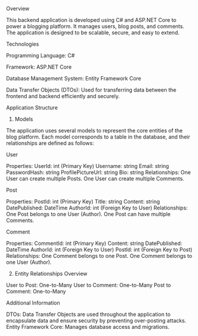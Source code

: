 Overview

This backend application is developed using C# and ASP.NET Core to power a blogging platform. It manages users, blog posts, and comments. The application is designed to be scalable, secure, and easy to extend.

Technologies

Programming Language: C#

Framework: ASP.NET Core

Database Management System: Entity Framework Core

Data Transfer Objects (DTOs): Used for transferring data between the frontend and backend efficiently and securely.


Application Structure

1. Models
   
The application uses several models to represent the core entities of the blog platform. Each model corresponds to a table in the database, and their relationships are defined as follows:

User

Properties:
UserId: int (Primary Key)
Username: string
Email: string
PasswordHash: string
ProfilePictureUrl: string
Bio: string
Relationships:
One User can create multiple Posts.
One User can create multiple Comments.

Post

Properties:
PostId: int (Primary Key)
Title: string
Content: string
DatePublished: DateTime
AuthorId: int (Foreign Key to User)
Relationships:
One Post belongs to one User (Author).
One Post can have multiple Comments.

Comment

Properties:
CommentId: int (Primary Key)
Content: string
DatePublished: DateTime
AuthorId: int (Foreign Key to User)
PostId: int (Foreign Key to Post)
Relationships:
One Comment belongs to one Post.
One Comment belongs to one User (Author).

2. Entity Relationships Overview
   
User to Post: One-to-Many
User to Comment: One-to-Many
Post to Comment: One-to-Many

Additional Information

DTOs: Data Transfer Objects are used throughout the application to encapsulate data and ensure security by preventing over-posting attacks.
Entity Framework Core: Manages database access and migrations.
